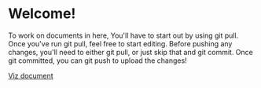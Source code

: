 # Welcome!
To work on documents in here, You'll have to start out by using git pull. 
Once you've run git pull, feel free to start editing. Before pushing any changes, you'll need to either git pull, or just skip that and git commit. Once git committed, you can git push to upload the changes!

[Viz document](Business%20Viz)